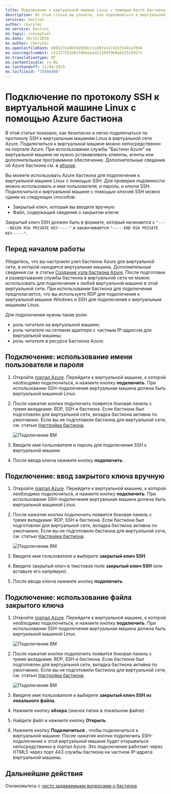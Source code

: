 ```yaml
---
title: Подключение к виртуальной машине Linux с помощью Azure бастиона | Документация Майкрософт
description: Из этой статьи вы узнаете, как подключиться к виртуальной машине Linux с помощью Azure бастиона.
services: bastion
author: cherylmc
ms.service: bastion
ms.topic: conceptual
ms.date: 10/15/2019
ms.author: cherylmc
ms.openlocfilehash: b88327ea0b5d2958cc1c86fa317415f2441af894
ms.sourcegitcommit: c22327552d62f88aeaa321189f9b9a631525027c
ms.translationtype: MT
ms.contentlocale: ru-RU
ms.lasthandoff: 11/04/2019
ms.locfileid: "73494480"
---
```

# <a name="connect-using-ssh-to-a-linux-virtual-machine-using-azure-bastion"></a>Подключение по протоколу SSH к виртуальной машине Linux с помощью Azure бастиона

В этой статье показано, как безопасно и легко подключаться по протоколу SSH к виртуальным машинам Linux в виртуальной сети Azure. Подключиться к виртуальной машине можно непосредственно на портале Azure. При использовании службы "Бастион Azure" на виртуальной машине не нужно устанавливать клиенты, агенты или дополнительное программное обеспечение. Дополнительные сведения об Azure бастиона см. в [обзоре](bastion-overview.md).

Вы можете использовать Azure бастиона для подключения к виртуальной машине Linux с помощью SSH. Для проверки подлинности можно использовать и имя пользователя, и пароль, и ключи SSH. Подключиться к виртуальной машине с помощью ключей SSH можно одним из следующих способов:

* Закрытый ключ, который вы вводите вручную
* Файл, содержащий сведения о закрытом ключе

Закрытый ключ SSH должен быть в формате, который начинается с `"-----BEGIN RSA PRIVATE KEY-----"` и заканчивается `"-----END RSA PRIVATE KEY-----"`.

## <a name="before-you-begin"></a>Перед началом работы

Убедитесь, что вы настроили узел бастиона Azure для виртуальной сети, в которой находится виртуальная машина. Дополнительные сведения см. в статье [Создание узла бастиона Azure](bastion-create-host-portal.md). После подготовки и развертывания службы бастиона в виртуальной сети ее можно использовать для подключения к любой виртуальной машине в этой виртуальной сети. При использовании бастиона для подключения предполагается, что вы используете RDP для подключения к виртуальной машине Windows и SSH для подключения к виртуальным машинам Linux.

Для подключения нужны такие роли:

* роль читателя на виртуальной машине;
* роль читателя на сетевом адаптере с частным IP-адресом для виртуальной машины;
* роль читателя в ресурсе Бастиона Azure.

## <a name="username"></a>Подключение: использование имени пользователя и пароля

1.   Откройте [портал Azure](https://portal.azure.com). Перейдите к виртуальной машине, к которой необходимо подключиться, и нажмите кнопку **подключить**. При использовании SSH-подключения виртуальная машина должна быть виртуальной машиной Linux.
1. После нажатия кнопки подключить появится боковая панель с тремя вкладками: RDP, SSH и бастиона. Если бастиона был подготовлен для виртуальной сети, вкладка бастиона активна по умолчанию. Если вы не подготовили бастиона для виртуальной сети, см. статью [Настройка бастиона](bastion-create-host-portal.md).

   ![Подключение ВМ](./media/bastion-connect-vm-ssh/bastion.png)
1. Введите имя пользователя и пароль для подключения SSH к виртуальной машине.
1. После ввода ключа нажмите кнопку **подключить** .

## <a name="privatekey"></a>Подключение: ввод закрытого ключа вручную

1. Откройте [портал Azure](https://portal.azure.com). Перейдите к виртуальной машине, к которой необходимо подключиться, и нажмите кнопку **подключить**. При использовании SSH-подключения виртуальная машина должна быть виртуальной машиной Linux.
1. После нажатия кнопки подключить появится боковая панель с тремя вкладками: RDP, SSH и бастиона. Если бастиона был подготовлен для виртуальной сети, вкладка бастиона активна по умолчанию. Если вы не подготовили бастиона для виртуальной сети, см. статью [Настройка бастиона](bastion-create-host-portal.md).

   ![Подключение ВМ](./media/bastion-connect-vm-ssh/bastion.png)
1. Введите имя пользователя и выберите **закрытый ключ SSH**.
1. Введите закрытый ключ в текстовое поле **закрытый ключ SSH** (или вставьте его напрямую).
1. После ввода ключа нажмите кнопку **подключить** .

## <a name="ssh"></a>Подключение: использование файла закрытого ключа

1. Откройте [портал Azure](https://portal.azure.com). Перейдите к виртуальной машине, к которой необходимо подключиться, и нажмите кнопку **подключить**. При использовании SSH-подключения виртуальная машина должна быть виртуальной машиной Linux.

   ![Подключение ВМ](./media/bastion-connect-vm-ssh/connect.png)
1. После нажатия кнопки подключить появится боковая панель с тремя вкладками: RDP, SSH и бастиона. Если бастиона был подготовлен для виртуальной сети, вкладка бастиона активна по умолчанию. Если вы не подготовили бастиона для виртуальной сети, см. статью [Настройка бастиона](bastion-create-host-portal.md).

   ![Подключение ВМ](./media/bastion-connect-vm-ssh/bastion.png)
1. Введите имя пользователя и выберите **закрытый ключ SSH из локального файла**.
1. Нажмите кнопку **обзора** (значок папки в локальном файле).
1. Найдите файл и нажмите кнопку **Открыть**.
1. Нажмите кнопку **Подключиться** , чтобы подключиться к виртуальной машине. После нажатия кнопки подключить SSH-подключение к этой виртуальной машине будет открываться непосредственно в портал Azure. Это подключение работает через HTML5 через порт 443 службы бастиона на частном IP-адресе виртуальной машины.

## <a name="next-steps"></a>Дальнейшие действия

Ознакомьтесь с [часто задаваемыми вопросами о бастиона](bastion-faq.md)